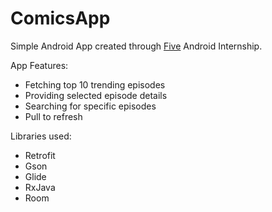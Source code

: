 # ComicsApp
Simple Android App created through [Five](https://five.agency/) Android Internship.

App Features:
+ Fetching top 10 trending episodes
+ Providing selected episode details
+ Searching for specific episodes
+ Pull to refresh

Libraries used:
+ Retrofit
+ Gson
+ Glide
+ RxJava
+ Room

